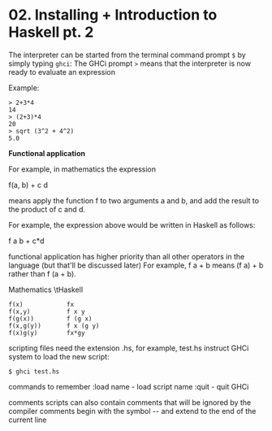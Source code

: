 # 02. Installing + Introduction to Haskell pt. 2
The interpreter can be started from the terminal command prompt ```$``` by simply typing ```ghci```:
The GHCi prompt ```>``` means that the interpreter is now ready to evaluate an expression

Example:
```
> 2+3*4
14
> (2+3)*4
20
> sqrt (3^2 + 4^2)
5.0
```
**Functional application**

For example, in mathematics the expression

f(a, b) + c d

means apply the function f to two arguments a and b, and add the result to the product of c and d.


For example, the expression above would be written in Haskell as follows:

f a b + c*d

functional application has higher priority than all other operators in the language (but that'll be discussed later)
For example, f a + b means (f a) + b rather than f (a + b).

Mathematics     \tHaskell
```
f(x)            fx
f(x,y)          f x y
f(g(x))         f (g x)
f(x,g(y))       f x (g y)
f(x)g(y)        fx*gy
```

scripting
files need the extension .hs, for example, test.hs
instruct GHCi system to load the new script:
```
$ ghci test.hs
```

commands to remember
:load name - load script name
:quit - quit GHCi

comments
scripts can also contain comments that will be ignored by the compiler
comments begin with the symbol -- and extend to the end of the current line
